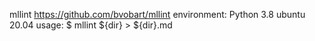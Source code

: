 mllint https://github.com/bvobart/mllint
environment:
 Python 3.8
 ubuntu 20.04
usage:
 $ mllint ${dir} > ${dir}.md
